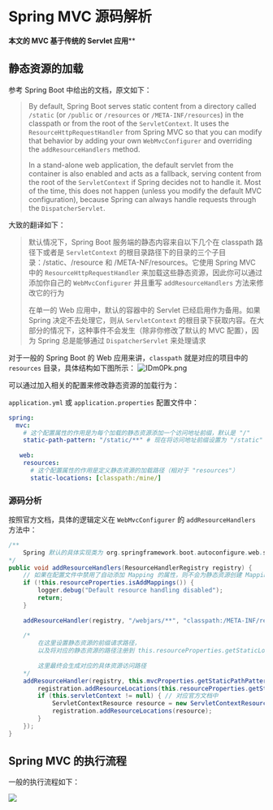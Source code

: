# Spring MVC 源码解析

**本文的 MVC 基于传统的 Servlet 应用****



## 静态资源的加载

参考 Spring Boot 中给出的文档，原文如下：

> By default, Spring Boot serves static content from a directory called `/static` (or `/public` or `/resources` or `/META-INF/resources`) in the classpath or from the root of the `ServletContext`. It uses the `ResourceHttpRequestHandler` from Spring MVC so that you can modify that behavior by adding your own `WebMvcConfigurer` and overriding the `addResourceHandlers` method.
>
> In a stand-alone web application, the default servlet from the container is also enabled and acts as a fallback, serving content from the root of the `ServletContext` if Spring decides not to handle it. Most of the time, this does not happen (unless you modify the default MVC configuration), because Spring can always handle requests through the `DispatcherServlet`.

大致的翻译如下：

> 默认情况下，Spring Boot 服务端的静态内容来自以下几个在 classpath 路径下或者是 `ServletContext` 的根目录路径下的目录的三个子目录：/static、/resource 和 /META-NF/resources。它使用 Spring MVC 中的 `ResourceHttpRequestHandler`  来加载这些静态资源，因此你可以通过添加你自己的 `WebMvcConfigurer` 并且重写 `addResourceHandlers` 方法来修改它的行为
>
> 在单一的 Web 应用中，默认的容器中的 Servlet 已经启用作为备用。如果 Spring 决定不去处理它，则从  `ServletContext`  的根目录下获取内容。在大部分的情况下，这种事件不会发生（除非你修改了默认的 MVC 配置），因为 Spring 总是能够通过 `DispatcherServlet` 来处理请求



对于一般的 Spring Boot 的 Web 应用来讲，`classpath` 就是对应的项目中的 `resources` 目录，具体结构如下图所示：
![IDm0Pk.png](https://i.loli.net/2021/11/18/39AWIxeETLpz2rb.png)

可以通过加入相关的配置来修改静态资源的加载行为：

`application.yml` 或 `application.properties` 配置文件中：

```yml
spring:
  mvc:
  	# 这个配置属性的作用是为每个加载的静态资源添加一个访问地址前缀，默认是 "/"
    static-path-pattern: "/static/**" # 现在将访问地址前缀设置为 "/static"
    
   web:
    resources:
      # 这个配置属性的作用是定义静态资源的加载路径（相对于 "resources"）
      static-locations: [classpath:/mine/]
```



### 源码分析

按照官方文档，具体的逻辑定义在 `WebMvcConfigurer` 的 `addResourceHandlers` 方法中：

```java
/**
	Spring 默认的具体实现类为 org.springframework.boot.autoconfigure.web.servlet.WebMvcAutoConfiguration
*/
public void addResourceHandlers(ResourceHandlerRegistry registry) {
    // 如果在配置文件中禁用了自动添加 Mapping 的属性，则不会为静态资源创建 Mapping
    if (!this.resourceProperties.isAddMappings()) {
        logger.debug("Default resource handling disabled");
        return;
    }
    
    addResourceHandler(registry, "/webjars/**", "classpath:/META-INF/resources/webjars/");
    
    /* 
    	在这里设置静态资源的前缀请求路径，
    	以及将对应的静态资源的路径注册到 this.resourceProperties.getStaticLocations() 中	
    	
    	这里最终会生成对应的具体资源访问路径
    */
    addResourceHandler(registry, this.mvcProperties.getStaticPathPattern(), (registration) -> {
        registration.addResourceLocations(this.resourceProperties.getStaticLocations());
        if (this.servletContext != null) { // 对应官方文档中
            ServletContextResource resource = new ServletContextResource(this.servletContext, SERVLET_LOCATION);
            registration.addResourceLocations(resource);
        }
    });
}
```





## Spring MVC 的执行流程

一般的执行流程如下：

<img src="https://upload-images.jianshu.io/upload_images/5220087-3c0f59d3c39a12dd.png?imageMogr2/auto-orient/strip|imageView2/2/w/1002/format/webp" />

